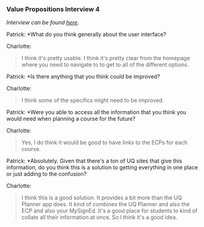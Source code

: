 ### Value Propositions Interview 4
*Interview can be found [here](https://uq.sharepoint.com/:u:/r/teams/Section_7560_62502/Shared%20Documents/Mon_9am_Team_10/patrick-elgey-audio-recordings/Iteration_2/4_2charlotte.mp3?csf=1&web=1&e=SUY1Cw).*

Patrick: *What do you think generally about the user interface?

Charlotte:
> I think it's pretty usable. I think it's pretty clear from the homepage where you need to navigate to to get to all of the different options.

Patrick: *Is there anything that you think could be improved?

Charlotte:
> I think some of the specifics might need to be improved.

Patrick: *Were you able to access all the information that you think you would need when planning a course for the future?

Charlotte:
> Yes, I do think it would be good to have links to the ECPs for each course.

Patrick: *Absolutely. Given that there's a ton of UQ sites that give this information, do you think this is a solution to getting everything in one place or just adding to the confusion?

Charlotte:
> I think this is a good solution. It provides a bit more than the UQ Planner app does. It kind of combines the UQ Planner and also the ECP and also your MySignEd. It's a good place for students to kind of collate all their information at once. So I think it's a good idea.